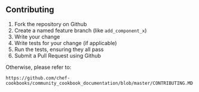 Contributing
------------

1. Fork the repository on Github
2. Create a named feature branch (like `add_component_x`)
3. Write your change
4. Write tests for your change (if applicable)
5. Run the tests, ensuring they all pass
6. Submit a Pull Request using Github

Otherwise, please refer to:

    https://github.com/chef-cookbooks/community_cookbook_documentation/blob/master/CONTRIBUTING.MD
